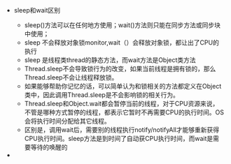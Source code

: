 - sleep和wait区别
     - sleep()方法可以在任何地方使用；wait()方法则只能在同步方法或同步块中使用；
     - sleep 不会释放对象锁monitor,wait（）会释放对象锁，都让出了CPU的执行
     - sleep 是线程类thread的静态方法，而wait方法是Object类方法 
     - Thread.sleep不会导致锁行为的改变，如果当前线程是拥有锁的，那么Thread.sleep不会让线程释放锁。
     - 如果能够帮助你记忆的话，可以简单认为和锁相关的方法都定义在Object类中，因此调用Thread.sleep是不会影响锁的相关行为。
     - Thread.sleep和Object.wait都会暂停当前的线程，对于CPU资源来说，不管是哪种方式暂停的线程，都表示它暂时不再需要CPU的执行时间。OS会将执行时间分配给其它线程。
     - 区别是，调用wait后，需要别的线程执行notify/notifyAll才能够重新获得CPU执行时间。sleep方法是到时间了自动获CPU执行时间，而wait是需要等待的唤醒的
    
- 
     
    